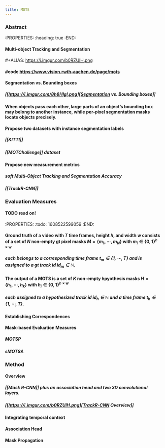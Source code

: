 ```yaml
---
title: MOTS
---
```


### Abstract
:PROPERTIES:
:heading: true
:END:
#### Multi-object Tracking and Segmentation
####
#+ALIAS: https://i.imgur.com/b0RZUlH.png
#### #code https://www.vision.rwth-aachen.de/page/mots
#### Segmentation vs. Bounding boxes
##### [[https://i.imgur.com/8h8HIgI.png][Segmentation vs. Bounding boxes]]
#### When objects pass each other, large parts of an object’s bounding box may belong to another instance, while per-pixel segmentation masks locate objects precisely.
#### Propose two datasets with instance segmentation labels
##### [[KITTI]]
##### [[MOTChallenge]] dataset
#### Propose new measurement metrics
##### soft Multi-Object Tracking and Segmentation Accuracy
##### [[TrackR-CNN]]
### Evaluation Measures
#### TODO  read on!
:PROPERTIES:
:todo: 1608522599059
:END:
#### Ground truth of a video with $T$ time frames, height $h$, and width $w$ consists of a set of $N$ non-empty gt pixel masks $M=\{m_1,\cdots, m_N\}$ with $m_i\in{\{0,1\}^{h\times w}}$
##### each belongs to a corresponding time frame $t_m \in{\{1,\cdots, T\}}$ and is assigned to a gt track id $\text{id}_m \in {\mathbb{N}}$.
#### The output of a MOTS is a set of $K$ non-empty hpyothesis masks $H=\{h_1,\cdots, h_k\}$ with $h_i\in{\{0,1\}^{h\times w}}$
##### each assigned to a hypothesized track id $\text{id}_h \in {\mathbb{N}}$ and a time frame $t_h \in {\{1,\cdots, T\}}$.
#### Establishing Correspondences
#### Mask-based Evaluation Measures
##### MOTSP
##### sMOTSA
### Method
#### Overview
##### [[Mask R-CNN]] plus an association head and two 3D convolutional layers.
##### [[https://i.imgur.com/b0RZUlH.png][TrackR-CNN Overview]]
#### Integrating temporal context
#### Association Head
#### Mask Propagation
